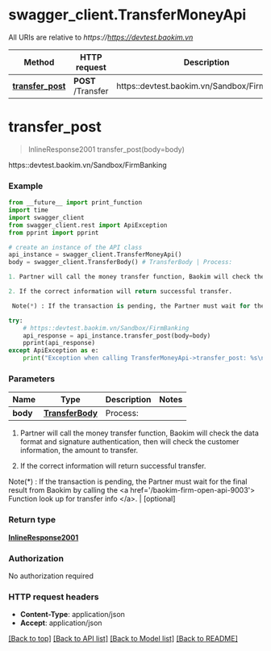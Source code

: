 # swagger_client.TransferMoneyApi

All URIs are relative to *https://https://devtest.baokim.vn*

Method | HTTP request | Description
------------- | ------------- | -------------
[**transfer_post**](TransferMoneyApi.md#transfer_post) | **POST** /Transfer | https::devtest.baokim.vn/Sandbox/FirmBanking

# **transfer_post**
> InlineResponse2001 transfer_post(body=body)

https::devtest.baokim.vn/Sandbox/FirmBanking

### Example
```python
from __future__ import print_function
import time
import swagger_client
from swagger_client.rest import ApiException
from pprint import pprint

# create an instance of the API class
api_instance = swagger_client.TransferMoneyApi()
body = swagger_client.TransferBody() # TransferBody | Process:

1. Partner will call the money transfer function, Baokim will check the data format and signature authentication, then will check the customer information, the amount to transfer.

2. If the correct information will return successful transfer. 

 Note(*) : If the transaction is pending, the Partner must wait for the final result from Baokim by calling the <a href='/baokim-firm-open-api-9003'> Function look up for transfer info </a>. (optional)

try:
    # https::devtest.baokim.vn/Sandbox/FirmBanking
    api_response = api_instance.transfer_post(body=body)
    pprint(api_response)
except ApiException as e:
    print("Exception when calling TransferMoneyApi->transfer_post: %s\n" % e)
```

### Parameters

Name | Type | Description  | Notes
------------- | ------------- | ------------- | -------------
 **body** | [**TransferBody**](TransferBody.md)| Process:

1. Partner will call the money transfer function, Baokim will check the data format and signature authentication, then will check the customer information, the amount to transfer.

2. If the correct information will return successful transfer. 

 Note(*) : If the transaction is pending, the Partner must wait for the final result from Baokim by calling the &lt;a href&#x3D;&#x27;/baokim-firm-open-api-9003&#x27;&gt; Function look up for transfer info &lt;/a&gt;. | [optional] 

### Return type

[**InlineResponse2001**](InlineResponse2001.md)

### Authorization

No authorization required

### HTTP request headers

 - **Content-Type**: application/json
 - **Accept**: application/json

[[Back to top]](#) [[Back to API list]](../README.md#documentation-for-api-endpoints) [[Back to Model list]](../README.md#documentation-for-models) [[Back to README]](../README.md)

